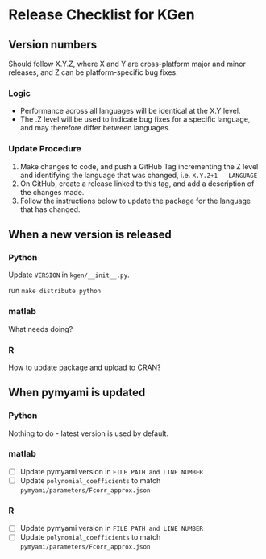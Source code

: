# Release Checklist for KGen

## Version numbers

Should follow X.Y.Z, where X and Y are cross-platform major and minor releases, and Z can be platform-specific bug fixes.

### Logic

- Performance across all languages will be identical at the X.Y level.
- The .Z level will be used to indicate bug fixes for a specific language, and may therefore differ between languages.

### Update Procedure

1. Make changes to code, and push a GitHub Tag incrementing the Z level and identifying the language that was changed, i.e. `X.Y.Z+1 - LANGUAGE`
2. On GitHub, create a release linked to this tag, and add a description of the changes made.
3. Follow the instructions below to update the package for the language that has changed.

## When a new version is released

### Python

Update `VERSION` in `kgen/__init__.py`.

run `make distribute python`

### matlab

What needs doing?

### R

How to update package and upload to CRAN?

## When pymyami is updated 

### Python

Nothing to do - latest version is used by default.

### matlab

- [ ] Update pymyami version in `FILE PATH and LINE NUMBER`
- [ ] Update `polynomial_coefficients` to match `pymyami/parameters/Fcorr_approx.json`

### R

- [ ] Update pymyami version in `FILE PATH and LINE NUMBER`
- [ ] Update `polynomial_coefficients` to match `pymyami/parameters/Fcorr_approx.json`
